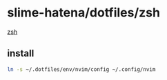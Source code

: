 # slime-hatena/dotfiles/zsh

[zsh](https://github.com/zsh-users/zsh)

## install

```sh { name=nvim-install }
ln -s ~/.dotfiles/env/nvim/config ~/.config/nvim
```
